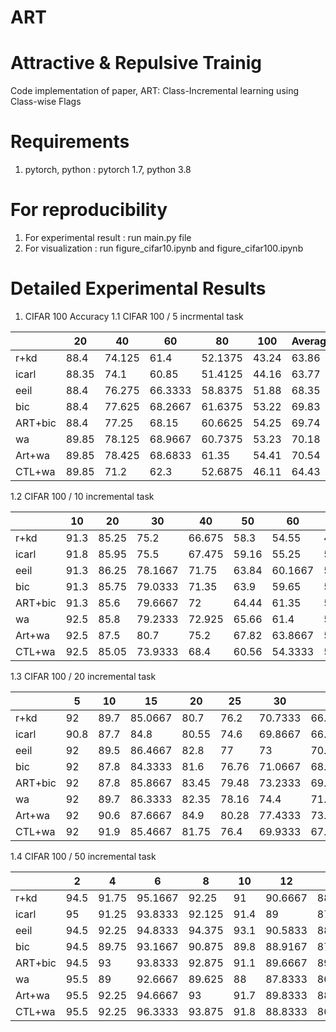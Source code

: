 # ART 

# Attractive & Repulsive Trainig 
Code implementation of paper, ART: Class-Incremental learning using Class-wise Flags

# Requirements
1. pytorch, python : pytorch 1.7, python 3.8

# For reproducibility
1. For experimental result : run main.py file
2. For visualization : run figure_cifar10.ipynb and figure_cifar100.ipynb

# Detailed Experimental Results
1. CIFAR 100 Accuracy
1.1 CIFAR 100 / 5 incrmental task

|         | 20    | 40     | 60      | 80      | 100   | Average |
|---------|-------|--------|---------|---------|-------|---------|
| r+kd    | 88.4  | 74.125 | 61.4    | 52.1375 | 43.24 | 63.86   |
| icarl   | 88.35 | 74.1   | 60.85   | 51.4125 | 44.16 | 63.77   |
| eeil    | 88.4  | 76.275 | 66.3333 | 58.8375 | 51.88 | 68.35   |
| bic     | 88.4  | 77.625 | 68.2667 | 61.6375 | 53.22 | 69.83   |
| ART+bic | 88.4  | 77.25  | 68.15   | 60.6625 | 54.25 | 69.74   |
| wa      | 89.85 | 78.125 | 68.9667 | 60.7375 | 53.23 | 70.18   |
| Art+wa  | 89.85 | 78.425 | 68.6833 | 61.35   | 54.41 | 70.54   |
| CTL+wa  | 89.85 | 71.2   | 62.3    | 52.6875 | 46.11 | 64.43   |


1.2 CIFAR 100 / 10 incremental task

|         | 10   | 20    | 30      | 40     | 50    | 60      | 70      | 80      | 90      | 100   | Average |
|---------|------|-------|---------|--------|-------|---------|---------|---------|---------|-------|---------|
| r+kd    | 91.3 | 85.25 | 75.2    | 66.675 | 58.3  | 54.55   | 49.4429 | 45.1125 | 40.1222 | 38.32 | 57.00   |
| icarl   | 91.8 | 85.95 | 75.5    | 67.475 | 59.16 | 55.25   | 50.6857 | 44.7875 | 41.3333 | 38.24 | 57.60   |
| eeil    | 91.3 | 86.25 | 78.1667 | 71.75  | 63.84 | 60.1667 | 56.1429 | 51.55   | 47.7667 | 45.36 | 62.33   |
| bic     | 91.3 | 85.75 | 79.0333 | 71.35  | 63.9  | 59.65   | 54.1714 | 49.7125 | 46.6556 | 44.08 | 61.59   |
| ART+bic | 91.3 | 85.6  | 79.6667 | 72     | 64.44 | 61.35   | 56.5286 | 52.8875 | 48.2222 | 45.91 | 62.96   |
| wa      | 92.5 | 85.8  | 79.2333 | 72.925 | 65.66 | 61.4    | 57.2714 | 53.8375 | 50.7889 | 48.27 | 63.91   |
| Art+wa  | 92.5 | 87.5  | 80.7    | 75.2   | 67.82 | 63.8667 | 59.9    | 56.3    | 52.1667 | 48.77 | 65.80   |
| CTL+wa  | 92.5 | 85.05 | 73.9333 | 68.4   | 60.56 | 54.3333 | 50.1286 | 44.325  | 40.4667 | 36.4  | 57.07   |


1.3 CIFAR 100 / 20 incremental task

|         | 5    | 10   | 15      | 20    | 25    | 30      | 35      | 40     | 45      | 50    | 55      | 60      | 65      | 70      | 75      | 80      | 85      | 90      | 95      | 100   | Average  |
|---------|------|------|---------|-------|-------|---------|---------|--------|---------|-------|---------|---------|---------|---------|---------|---------|---------|---------|---------|-------|----------|
| r+kd    | 92   | 89.7 | 85.0667 | 80.7  | 76.2  | 70.7333 | 66.8286 | 60.675 | 55.6222 | 52.42 | 50.5091 | 49.7167 | 46.1077 | 45.6    | 43.1067 | 40.7375 | 39.1882 | 35.3889 | 34.2105 | 34.43 | 57.44705 |
| icarl   | 90.8 | 87.7 | 84.8    | 80.55 | 74.6  | 69.8667 | 66.6    | 61.175 | 56.5333 | 53.36 | 52.4    | 49.7167 | 45.6    | 45.8857 | 44.2133 | 40.8875 | 39.3765 | 35.8111 | 34.3053 | 34.48 | 57.43305 |
| eeil    | 92   | 89.5 | 86.4667 | 82.8  | 77    | 73      | 70.5429 | 65.025 | 60.5778 | 56.18 | 54.3091 | 52.3167 | 49.0923 | 48.9429 | 47.68   | 43.9    | 42.3529 | 39.5667 | 37.2737 | 36.79 | 60.26583 |
| bic     | 92   | 87.8 | 84.3333 | 81.6  | 76.76 | 71.0667 | 68.2    | 63.8   | 59.2222 | 55.08 | 52.7455 | 50.9333 | 48.6462 | 47.0429 | 43.96   | 40.5875 | 38.2824 | 36.9778 | 34.6316 | 33.27 | 58.34696 |
| ART+bic | 92   | 87.8 | 85.8667 | 83.45 | 79.48 | 73.2333 | 69.6571 | 67.525 | 62.2444 | 57.52 | 56.0545 | 53.45   | 50.4    | 49.1    | 46.84   | 44.6375 | 42.7882 | 41.2889 | 38.4105 | 38.03 | 60.98881 |
| wa      | 92   | 89.7 | 86.3333 | 82.35 | 78.16 | 74.4    | 71.3714 | 67.7   | 63.3556 | 60.16 | 59.2    | 56.55   | 54.1385 | 52.9    | 50.96   | 49.425  | 47.3765 | 45.1333 | 43.1579 | 42.31 | 63.33407 |
| Art+wa  | 92   | 90.6 | 87.6667 | 84.9  | 80.28 | 77.4333 | 73.9143 | 70.325 | 66.1778 | 62.68 | 59.2    | 58.35   | 54.5231 | 53.8857 | 51.8    | 49.9375 | 47.9882 | 45.7889 | 44.1474 | 42.85 | 64.72239 |
| CTL+wa  | 92   | 91.9 | 85.4667 | 81.75 | 76.4  | 69.9333 | 67.9714 | 60.625 | 56.3778 | 53.76 | 50.3455 | 47.5333 | 44.9385 | 43.6857 | 42.08   | 38.4    | 37.1412 | 33.7556 | 32.7895 | 32.48 | 56.96667 |

1.4 CIFAR 100 / 50 incremental task

|         | 2    | 4     | 6       | 8      | 10   | 12      | 14      | 16      | 18      | 20    | 22      | 24      | 26      | 28      | 30      | 32      | 34      | 36      | 38      | 40     | 42      | 44      | 46      | 48      | 50    | 52      | 54      | 56      | 58      | 60      | 62      | 64      | 66      | 68      | 70      | 72      | 74      | 76      | 78      | 80      | 82      | 84      | 86      | 88      | 90      | 92      | 94      | 96      | 98      | 100   | Average |
|---------|------|-------|---------|--------|------|---------|---------|---------|---------|-------|---------|---------|---------|---------|---------|---------|---------|---------|---------|--------|---------|---------|---------|---------|-------|---------|---------|---------|---------|---------|---------|---------|---------|---------|---------|---------|---------|---------|---------|---------|---------|---------|---------|---------|---------|---------|---------|---------|---------|-------|---------|
| r+kd    | 94.5 | 91.75 | 95.1667 | 92.25  | 91   | 90.6667 | 88.2143 | 86.9375 | 85.3333 | 83.15 | 80.5    | 78.25   | 77.3462 | 75.3929 | 71.2    | 70.8125 | 68.2941 | 67.9444 | 67.1579 | 62.025 | 59      | 57.4545 | 56.913  | 56.3125 | 53.28 | 53.3846 | 52.4074 | 50.3393 | 49.931  | 49.5833 | 47.7097 | 48.7969 | 47.8333 | 47.5441 | 46.3    | 46.3056 | 46.4054 | 44.3553 | 42.2436 | 41.5875 | 41.8293 | 39.3333 | 39.314  | 36.8409 | 36.6444 | 37.5217 | 35.7872 | 35.8854 | 35.5306 | 35.06 | 59.08   |
| icarl   | 95   | 91.25 | 93.8333 | 92.125 | 91.4 | 89      | 87.9286 | 85.125  | 83.4444 | 82.25 | 80.0909 | 77.5833 | 77.1923 | 75.75   | 71.7    | 70.3438 | 68.0588 | 67.25   | 66.4211 | 62.275 | 59.619  | 58.7045 | 56.9565 | 56.875  | 54.6  | 54.1538 | 53.4259 | 51.1786 | 51.069  | 50.3    | 48.0161 | 48.7031 | 47.9242 | 47.7206 | 46      | 45.6667 | 45.3108 | 44.1711 | 42.6026 | 41.3    | 39.8902 | 38.75   | 37.6512 | 37.3068 | 36.6222 | 36.9239 | 35.0638 | 34.0938 | 35.2755 | 35.74 | 58.87   |
| eeil    | 94.5 | 92.25 | 94.8333 | 94.375 | 93.1 | 90.5833 | 88.0714 | 86.75   | 85.3333 | 83.35 | 80.5455 | 78.9583 | 77.7308 | 76.4643 | 72.9333 | 71.6875 | 68.8235 | 68.4444 | 68.3158 | 64.95  | 60.5952 | 58.7727 | 57.413  | 56.4583 | 55.26 | 55.0577 | 53.8889 | 51.1607 | 51.0172 | 50.55   | 49      | 50.0469 | 48.0758 | 48.7059 | 47.3    | 46.9861 | 46.2432 | 44.9474 | 43.5897 | 41.625  | 41.061  | 39.75   | 40.1628 | 38.4773 | 38.1111 | 37.913  | 35.9574 | 34.6354 | 35.4898 | 35.5  | 59.82   |
| bic     | 94.5 | 89.75 | 93.1667 | 90.875 | 89.8 | 88.9167 | 87.7143 | 84.0625 | 82.8333 | 81.65 | 78.9091 | 77.7083 | 75      | 73      | 71.1333 | 70.375  | 68.5882 | 65.6389 | 64.9737 | 62.75  | 58.9048 | 56.4545 | 54.8261 | 54.2708 | 52.72 | 52.5385 | 51.6667 | 50.1071 | 49.8276 | 46.95   | 46.5323 | 47.1094 | 44.6364 | 45.0147 | 44.0429 | 43.2361 | 43.0946 | 41.1447 | 40.6795 | 38.4    | 38.6585 | 35.6905 | 36.6279 | 35.0568 | 34.5778 | 35.413  | 33.2553 | 33.8333 | 32.5612 | 31.8  | 57.28   |
| ART+bic | 94.5 | 93    | 93.8333 | 92.875 | 91.1 | 89.6667 | 89.2857 | 86.3125 | 85.1667 | 83.9  | 81.2727 | 79.375  | 77.6538 | 76.6786 | 72.4667 | 71.1563 | 68.7353 | 68.4167 | 68.1053 | 64.425 | 62.3095 | 59.75   | 57.7174 | 57.5417 | 56.66 | 55.4423 | 54.5556 | 52.5893 | 52.3276 | 51.8667 | 51.2581 | 50.2188 | 49.5455 | 48.5882 | 48.1714 | 48.1389 | 48.3514 | 45.4474 | 45.859  | 43.4125 | 43.4878 | 40.0357 | 40.1512 | 39.5227 | 39.5889 | 40.3152 | 38.4149 | 36.6667 | 36.3367 | 37.22 | 60.51   |
| wa      | 95.5 | 89    | 92.6667 | 89.625 | 88   | 87.8333 | 86      | 84.4375 | 83.2222 | 81.25 | 80.0909 | 78.0833 | 76.8462 | 76.8214 | 73.4    | 73      | 70.9706 | 69.1944 | 68.6053 | 65.4   | 62.7619 | 62.1136 | 60      | 58.8542 | 57.72 | 57.4808 | 56.5    | 56.0714 | 54.5345 | 53.65   | 52.2258 | 50.6719 | 50.9242 | 50      | 49.6429 | 47.9444 | 47.8784 | 46.2368 | 45.7949 | 44.2    | 43.3659 | 42.5119 | 42.7209 | 40.9205 | 40.5667 | 39.0217 | 38.7128 | 37.2396 | 37.4286 | 35.38 | 60.77   |
| Art+wa  | 95.5 | 92.25 | 94.6667 | 93     | 91.7 | 89.8333 | 88.9286 | 86.9375 | 85.6667 | 84.7  | 82.8636 | 81.125  | 80.6923 | 78.8571 | 75.7333 | 73.8125 | 72.0588 | 71.4722 | 70.5789 | 68.2   | 64.9762 | 62.3864 | 60.2174 | 60.0625 | 58.16 | 57.75   | 57.4815 | 55.2679 | 55.1552 | 53.35   | 52.6452 | 50.7031 | 51.4242 | 50.4853 | 51.2429 | 48.875  | 49.8514 | 47.5921 | 47.5128 | 45.775  | 45.1951 | 43.869  | 44.0814 | 42.7727 | 42.5111 | 40.4783 | 40.5957 | 40.8646 | 39.9796 | 39.36 | 62.52   |
| CTL+wa  | 95.5 | 92.25 | 96.3333 | 93.875 | 91.8 | 88.8333 | 86.7143 | 85      | 82.9444 | 82.3  | 76.5    | 75.75   | 74.5    | 73.3214 | 66.8667 | 67.3438 | 65.1176 | 62.9444 | 61.8421 | 58.3   | 54.7381 | 54.4318 | 53.3696 | 50.2292 | 50.24 | 48.7308 | 48.1111 | 45.2857 | 45.0172 | 43.6833 | 42.5484 | 45.3906 | 42.6515 | 44.1765 | 40.6286 | 39.4167 | 40.6622 | 39.5132 | 36.2436 | 34.8125 | 34.7805 | 33.9643 | 33.2674 | 31.4205 | 31.8    | 32.837  | 28.9043 | 29.3229 | 30.2041 | 29.62 | 55.07   |
